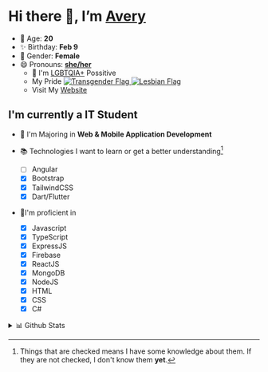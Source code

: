# Hi there 👋, I’m [Avery][website]

- 🌸 Age: **20**
- ✨ Birthday: **Feb 9**
- 🎨 Gender: **Female**
- 😄 Pronouns: **[she/her][pronounspage]**
  - 🌈 I'm [LGBTQIA+][lgbt-foundation] Possitive
  - <div class="Flags">
      <span>My Pride</span>
      <a href="https://en.pronouns.page/dictionary/terminology#transgender">
        <img src="https://pronouns.page/flags/Transgender.png" alt="Transgender Flag" height="15px"/>
      </a>
      <a href="https://en.pronouns.page/dictionary/terminology#lesbian">
      <img src="https://pronouns.page/flags/Lesbian.png" alt="Lesbian Flag" height="15px"/>
      </a>
    </div>
  - Visit My [Website][website]

## I'm currently a IT Student

- 📌 I'm Majoring in **Web & Mobile Application Development**
- 📚 Technologies I want to learn or get a better understanding[^1]

  - [ ] Angular
  - [x] Bootstrap
  - [x] TailwindCSS
  - [x] Dart/Flutter

- 🎉I'm proficient in

  - [x] Javascript
  - [x] TypeScript
  - [x] ExpressJS
  - [x] Firebase
  - [x] ReactJS
  - [x] MongoDB
  - [x] NodeJS
  - [x] HTML
  - [x] CSS
  - [x] C#

<details>
  <summary>
    📊 Github Stats
  </summary>

<!--START_SECTION:waka-->
![Code Time](http://img.shields.io/badge/Code%20Time-616%20hrs%2058%20mins-blue)

![Profile Views](http://img.shields.io/badge/Profile%20Views-0-blue)

**🐱 My GitHub Data** 

> 📦 130.0 kB Used in GitHub's Storage 
 > 
> 🏆 74 Contributions in the Year 2023
 > 
> 💼 Opted to Hire
 > 
> 📜 23 Public Repositories 
 > 
> 🔑 28 Private Repositories 
 > 
**I'm a Night 🦉** 

```text
🌞 Morning                131 commits         ███░░░░░░░░░░░░░░░░░░░░░░   11.60 % 
🌆 Daytime                416 commits         █████████░░░░░░░░░░░░░░░░   36.85 % 
🌃 Evening                427 commits         █████████░░░░░░░░░░░░░░░░   37.82 % 
🌙 Night                  155 commits         ███░░░░░░░░░░░░░░░░░░░░░░   13.73 % 
```
📅 **I'm Most Productive on Monday** 

```text
Monday                   255 commits         ██████░░░░░░░░░░░░░░░░░░░   22.59 % 
Tuesday                  219 commits         █████░░░░░░░░░░░░░░░░░░░░   19.40 % 
Wednesday                162 commits         ████░░░░░░░░░░░░░░░░░░░░░   14.35 % 
Thursday                 168 commits         ████░░░░░░░░░░░░░░░░░░░░░   14.88 % 
Friday                   139 commits         ███░░░░░░░░░░░░░░░░░░░░░░   12.31 % 
Saturday                 99 commits          ██░░░░░░░░░░░░░░░░░░░░░░░   08.77 % 
Sunday                   87 commits          ██░░░░░░░░░░░░░░░░░░░░░░░   07.71 % 
```


📊 **This Week I Spent My Time On** 

```text
🕑︎ Time Zone: America/Halifax

💬 Programming Languages: 
Java                     2 hrs 9 mins        ███████████████░░░░░░░░░░   58.31 % 
HTML                     1 hr 4 mins         ███████░░░░░░░░░░░░░░░░░░   28.96 % 
Properties               22 mins             ███░░░░░░░░░░░░░░░░░░░░░░   10.11 % 
Text                     2 mins              ░░░░░░░░░░░░░░░░░░░░░░░░░   01.05 % 
XML                      1 min               ░░░░░░░░░░░░░░░░░░░░░░░░░   00.89 % 

🔥 Editors: 
IntelliJ                 3 hrs 41 mins       █████████████████████████   100.00 % 

🐱‍💻 Projects: 
java-ee-restaurant-projec2 hrs 48 mins       ███████████████████░░░░░░   75.83 % 
PlayerLogger             42 mins             █████░░░░░░░░░░░░░░░░░░░░   19.27 % 
SpringBoot_h2_demo1      4 mins              █░░░░░░░░░░░░░░░░░░░░░░░░   02.19 % 
HudCompass               3 mins              ░░░░░░░░░░░░░░░░░░░░░░░░░   01.46 % 
Unknown Project          1 min               ░░░░░░░░░░░░░░░░░░░░░░░░░   00.71 % 

💻 Operating System: 
Windows                  3 hrs 41 mins       █████████████████████████   100.00 % 
```

**I Mostly Code in JavaScript** 

```text
JavaScript               23 repos            ███████░░░░░░░░░░░░░░░░░░   29.11 % 
Java                     13 repos            ████░░░░░░░░░░░░░░░░░░░░░   16.46 % 
Kotlin                   8 repos             ███░░░░░░░░░░░░░░░░░░░░░░   10.13 % 
HTML                     6 repos             ██░░░░░░░░░░░░░░░░░░░░░░░   07.59 % 
Python                   1 repo              ░░░░░░░░░░░░░░░░░░░░░░░░░   01.27 % 
```



**Timeline**

![Lines of Code chart](https://raw.githubusercontent.com/Avery-Rose/Avery-Rose/main/assets/bar_graph.png)


 Last Updated on 05/04/2023 18:39:42 UTC
<!--END_SECTION:waka-->

</details>

[^1]:
    Things that are checked means I have some knowledge about them.
    If they are not checked, I don't know them **yet**.

[//]: <> (Links)

[wakatime-profile]: https://wakatime.com/@Averyyyyyyyy
[pronouns-definitions]: https://en.pronouns.page/she/her
[pronounspage]: https://pronouns.page/@cattgirlava
[lgbt-foundation]: https://lgbt.foundation/
[website]: https://avarose.dev/
[alexandres-badge-repo]: https://github.com/alexandresanlim/Badges4-README.md-Profile
